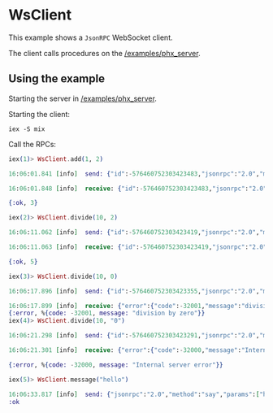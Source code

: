# WsClient

This example shows a `JsonRPC` WebSocket client.

The client calls procedures on the [/examples/phx_server](/examples/phx_server).

## Using the example

Starting the server in [/examples/phx_server](/examples/phx_server).

Starting the client:
```shell
iex -S mix
```

Call the RPCs:
```elixir
iex(1)> WsClient.add(1, 2)

16:06:01.841 [info]  send: {"id":-576460752303423483,"jsonrpc":"2.0","method":"add","params":[1,2]}

16:06:01.848 [info]  receive: {"id":-576460752303423483,"jsonrpc":"2.0","result":3}

{:ok, 3}

iex(2)> WsClient.divide(10, 2)

16:06:11.062 [info]  send: {"id":-576460752303423419,"jsonrpc":"2.0","method":"divide","params":[10,2]}

16:06:11.063 [info]  receive: {"id":-576460752303423419,"jsonrpc":"2.0","result":5}

{:ok, 5}

iex(3)> WsClient.divide(10, 0)

16:06:17.896 [info]  send: {"id":-576460752303423355,"jsonrpc":"2.0","method":"divide","params":[10,0]}

16:06:17.899 [info]  receive: {"error":{"code":-32001,"message":"division by zero"},"id":-576460752303423355,"jsonrpc":"2.0"}
{:error, %{code: -32001, message: "division by zero"}}
iex(4)> WsClient.divide(10, "0")

16:06:21.298 [info]  send: {"id":-576460752303423291,"jsonrpc":"2.0","method":"divide","params":[10,"0"]}

16:06:21.301 [info]  receive: {"error":{"code":-32000,"message":"Internal server error"},"id":-576460752303423291,"jsonrpc":"2.0"}

{:error, %{code: -32000, message: "Internal server error"}}

iex(5)> WsClient.message("hello")

16:06:33.817 [info]  send: {"jsonrpc":"2.0","method":"say","params":["hello"]}
:ok
```
